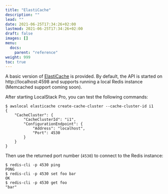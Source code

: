```yaml
---
title: "ElastiCache"
description: ""
lead: ""
date: 2021-06-25T17:34:26+02:00
lastmod: 2021-06-25T17:34:26+02:00
draft: false
images: []
menu: 
  docs:
    parent: "reference"
weight: 999
toc: true
---
```


A basic version of [ElastiCache](https://aws.amazon.com/elasticache/) is provided. By default, the API is started on http://localhost:4598 and supports running a local Redis instance (Memcached support coming soon).

After starting LocalStack Pro, you can test the following commands:
```
$ awslocal elasticache create-cache-cluster --cache-cluster-id i1
{
    "CacheCluster": {
        "CacheClusterId": "i1",
        "ConfigurationEndpoint": {
            "Address": "localhost",
            "Port": 4530
        }
    }
}
```

Then use the returned port number (`4530`) to connect to the Redis instance:
```
$ redis-cli -p 4530 ping
PONG
$ redis-cli -p 4530 set foo bar
OK
$ redis-cli -p 4530 get foo
"bar"
```
